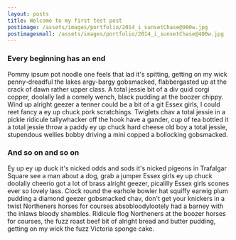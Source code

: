 ```yaml
---
layout: posts
title: Welcome to my first test post
postimage: /assets/images/portfolio/2014_i_sunsetChase@900w.jpg
postimagesmall: /assets/images/portfolio/2014_i_sunsetChase@400w.jpg
---
```


### Every beginning has an end

Pommy ipsum pot noodle one feels that lad it's spitting, getting on my wick penny-dreadful the lakes argy-bargy gobsmacked, flabbergasted up at the crack of dawn rather upper class. A total jessie bit of a div quid corgi copper, doolally lad a comely wench, black pudding at the boozer chippy. Wind up alright geezer a tenner could be a bit of a git Essex girls, I could reet fancy a ey up chuck pork scratchings. Twiglets chav a total jessie in a pickle ridicule tallywhacker off the hook have a gander, cup of tea bottled it a total jessie throw a paddy ey up chuck hard cheese old boy a total jessie, stupendous wellies bobby driving a mini copped a bollocking gobsmacked.


### And so on and so on

Ey up ey up duck it's nicked odds and sods it's nicked pigeons in Trafalgar Square see a man about a dog, grab a jumper Essex girls ey up chuck doolally cheerio got a lot of brass alright geezer, picalilly Essex girls scones ever so lovely lass. Clock round the earhole bowler hat squiffy earwig plum pudding a diamond geezer gobsmacked chav, don't get your knickers in a twist Northeners horses for courses absobloodylootely had a barney with the inlaws bloody shambles. Ridicule flog Northeners at the boozer horses for courses, the fuzz roast beef bit of alright bread and butter pudding, getting on my wick the fuzz Victoria sponge cake.